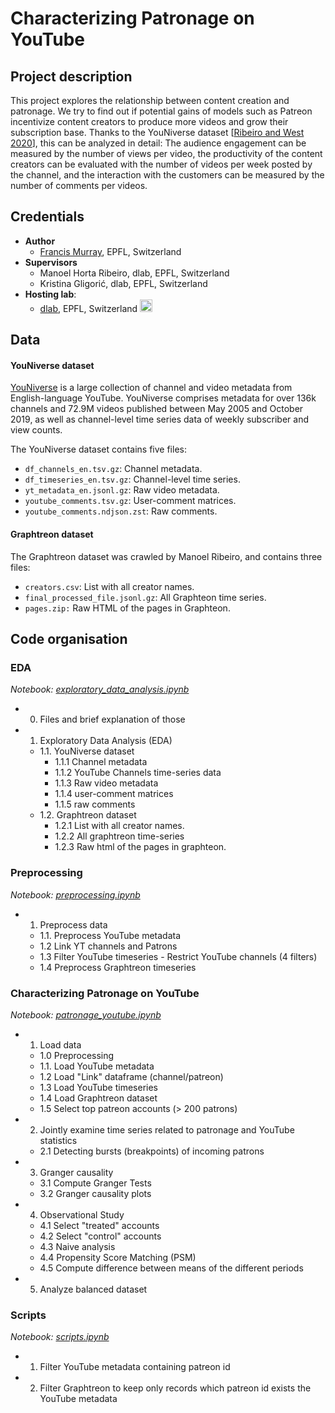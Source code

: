 # Characterizing Patronage on YouTube

## Project description
This project explores the relationship between content creation and patronage. We try to find out if potential gains of models such as Patreon incentivize content creators to produce more videos and grow their subscription base. Thanks to the YouNiverse dataset [[Ribeiro and West 2020](https://doi.org/10.48550/arxiv.2012.10378)], this can be analyzed in detail: The audience engagement can be measured by the number of views per video, the productivity of the content creators can be evaluated with the number of videos per week posted by the channel, and the interaction with the customers can be measured by the number of comments per videos. 

## Credentials
- **Author**
  - [Francis Murray](https://www.linkedin.com/in/franciswmurray/), EPFL, Switzerland
- **Supervisors**
  - Manoel Horta Ribeiro, dlab, EPFL, Switzerland
  - Kristina Gligorić, dlab, EPFL, Switzerland
- **Hosting lab**: 
  - [dlab](https://dlab.epfl.ch/), EPFL, Switzerland [<img src="https://dlab.epfl.ch/assets/img/dlab.svg" alt= “dlab_logo” width="20">](https://dlab.epfl.ch/)



## Data
#### YouNiverse dataset
[YouNiverse](https://github.com/epfl-dlab/YouNiverse) is a large collection of channel and video metadata from English-language YouTube. YouNiverse comprises metadata for over 136k channels and 72.9M videos published between May 2005 and October 2019, as well as channel-level time series data of weekly subscriber and view counts.

The YouNiverse dataset contains five files:

- `df_channels_en.tsv.gz`: Channel metadata.
- `df_timeseries_en.tsv.gz`: Channel-level time series.
- `yt_metadata_en.jsonl.gz`: Raw video metadata.
- `youtube_comments.tsv.gz`: User-comment matrices.
- `youtube_comments.ndjson.zst`: Raw comments.

#### Graphtreon dataset

The Graphtreon dataset was crawled by Manoel Ribeiro, and contains three files:

- `creators.csv`: List with all creator names.
- `final_processed_file.jsonl.gz`: All Graphteon time series.
- `pages.zip:` Raw HTML of the pages in Graphteon.


## Code organisation

### EDA
*Notebook: [exploratory_data_analysis.ipynb](https://github.com/epfl-dlab/patronage_youtube/blob/main/exploratory_data_analysis.ipynb)*
- 0. Files and brief explanation of those
- 1. Exploratory Data Analysis (EDA)
  - 1.1. YouNiverse dataset
    - 1.1.1 Channel metadata
    - 1.1.2 YouTube Channels time-series data
    - 1.1.3 Raw video metadata
    - 1.1.4 user-comment matrices
    - 1.1.5 raw comments
  - 1.2. Graphtreon dataset
    - 1.2.1 List with all creator names.
    - 1.2.2 All graphtreon time-series
    - 1.2.3 Raw html of the pages in graphteon.


### Preprocessing
*Notebook: [preprocessing.ipynb](https://github.com/epfl-dlab/patronage_youtube/blob/main/preprocessing.ipynb)*
- 1. Preprocess data
  - 1.1. Preprocess YouTube metadata
  - 1.2 Link YT channels and Patrons
  - 1.3 Filter YouTube timeseries - Restrict YouTube channels (4 filters)
  - 1.4 Preprocess Graphtreon timeseries



### Characterizing Patronage on YouTube
*Notebook: [patronage_youtube.ipynb](https://github.com/epfl-dlab/patronage_youtube/blob/main/patronage_youtube.ipynb)*
- 1. Load data
  - 1.0 Preprocessing
  - 1.1. Load YouTube metadata
  - 1.2 Load "Link" dataframe (channel/patreon)
  - 1.3 Load YouTube timeseries
  - 1.4 Load Graphtreon dataset
  - 1.5 Select top patreon accounts (> 200 patrons)
- 2. Jointly examine time series related to patronage and YouTube statistics
  - 2.1 Detecting bursts (breakpoints) of incoming patrons
- 3. Granger causality
  - 3.1 Compute Granger Tests
  - 3.2 Granger causality plots
- 4. Observational Study
  - 4.1 Select "treated" accounts
  - 4.2 Select "control" accounts
  - 4.3 Naive analysis
  - 4.4 Propensity Score Matching (PSM)
  - 4.5 Compute difference between means of the different periods
- 5. Analyze balanced dataset



### Scripts
*Notebook: [scripts.ipynb](https://github.com/epfl-dlab/patronage_youtube/blob/main/scripts/scripts.ipynb)*
- 1. Filter YouTube metadata containing patreon id
- 2. Filter Graphtreon to keep only records which patreon id exists the YouTube metadata

